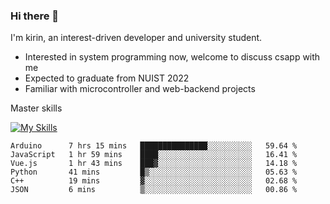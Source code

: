 ### Hi there 👋

<!--
**codeYongqi/codeYongqi** is a ✨ _special_ ✨ repository because its `README.md` (this file) appears on your GitHub profile.

Here are some ideas to get you started:

- 🔭 I’m currently working on ...
- 🌱 I’m currently learning ...
- 👯 I’m looking to collaborate on ...
- 🤔 I’m looking for help with ...
- 💬 Ask me about ...
- 📫 How to reach me: ...
- 😄 Pronouns: ...
- ⚡ Fun fact: ...
-->
I'm kirin, an interest-driven developer and university student.
- Interested in system programming now, welcome to discuss csapp with me
- Expected to graduate from NUIST 2022
- Familiar with microcontroller and web-backend projects

Master skills

[![My Skills](https://skillicons.dev/icons?i=nodejs,java,js,html,vue,docker,vim,linux,git)](https://skillicons.dev)

<!--START_SECTION:waka-->

```text
Arduino      7 hrs 15 mins   ███████████████░░░░░░░░░░   59.64 %
JavaScript   1 hr 59 mins    ████░░░░░░░░░░░░░░░░░░░░░   16.41 %
Vue.js       1 hr 43 mins    ███▓░░░░░░░░░░░░░░░░░░░░░   14.18 %
Python       41 mins         █▒░░░░░░░░░░░░░░░░░░░░░░░   05.63 %
C++          19 mins         ▓░░░░░░░░░░░░░░░░░░░░░░░░   02.68 %
JSON         6 mins          ▒░░░░░░░░░░░░░░░░░░░░░░░░   00.86 %
```

<!--END_SECTION:waka-->

